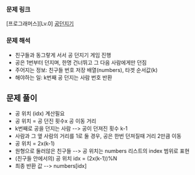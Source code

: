 ### 문제 링크 
[프로그래머스][Lv.0] [공던지기](https://school.programmers.co.kr/learn/courses/30/lessons/120843)

### 문제 해석
- 친구들과 동그랗게 서서 공 던지기 게임 진행
- 공은 1번부터 던지며, 한명 건너뛰고 그 다음 사람에게만 던짐
- 주어지는 정보: 친구들 번호 저장 배열(numbers), 타겟 순서값(k)
- 해야하는 일: k번째 공 던지는 사람 번호 반환

## 문제 풀이
- 공 위치 (idx) 계산필요
- 공 위치 = 공 던진 횟수x 공 이동 거리
- k번째로 공을 던지는 사람 --> 공이 던져진 횟수 k-1
- 사람과 그 옆 사람의 거리를 1로 둘 경우, 공은 한번 던져질때 거리 2만큼 이동
- 공 위치 = 2x(k-1)
- 원형으로 둘러않은 친구들 --> 공 위치는 numbers 리스트의 index 범위로 표현
- (친구들 안에서의) 공 위치 idx = (2x(k-1))%N
- 최종 반환 값 --> numbers[idx]
